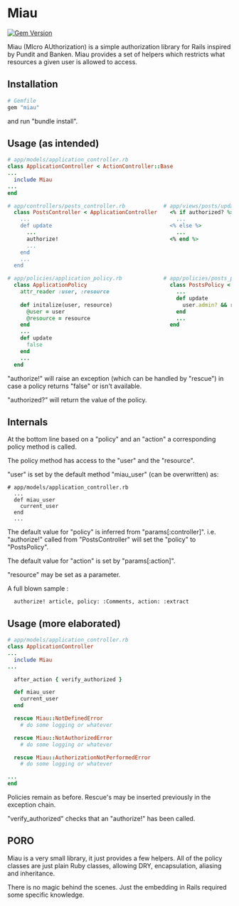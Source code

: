 Miau
====
[![Gem Version](https://badge.fury.io/rb/miau.png)](http://badge.fury.io/rb/miau)

Miau (MIcro AUthorization) is a simple authorization library for Rails
inspired by Pundit and Banken.
Miau provides a set of helpers which restricts what resources
a given user is allowed to access.

Installation
------------

~~~ ruby
# Gemfile
gem "miau"
~~~

and run "bundle install".

Usage (as intended)
-------------------

~~~ ruby
# app/models/application_controller.rb
class ApplicationController < ActionController::Base
...
  include Miau
...
end
~~~

~~~ ruby
# app/controllers/posts_controller.rb            # app/views/posts/update.rb
  class PostsController < ApplicationController    <% if authorized? %>
    ...                                              ...
    def update                                     <% else %>
      ...                                            ...
      authorize!                                   <% end %>
      ...
    end
    ...
  end
~~~

~~~ ruby
# app/policies/application_policy.rb             # app/policies/posts_policy.rb
  class ApplicationPolicy                          class PostsPolicy < ApplicationPolicy
    attr_reader :user, :resource                     ...
                                                     def update
    def initalize(user, resource)                      user.admin? && resource.published?
      @user = user                                   end
      @resource = resource                           ...
    end                                            end
    ...
    def update
      false
    end
    ...
  end
~~~

"authorize!" will raise an exception (which can be handled by "rescue")
in case a policy returns "false" or isn't available.

"authorized?" will return the value of the policy.


Internals
---------

At the bottom line based on a "policy" and an "action"
a corresponding policy method is called.

The policy method has access to the "user" and the "resource".

"user" is set by the default method "miau_user" (can be overwritten) as:

~~~
# app/models/application_controller.rb
  ...
  def miau_user
    current_user
  end
  ...
~~~

The default value for "policy" is inferred from "params[:controller]".
i.e. "authorize!" called from "PostsController" will
set the "policy" to "PostsPolicy".

The default value for "action" is set by "params[:action]".

"resource" may be set as a parameter.

A full blown sample :

~~~
  authorize! article, policy: :Comments, action: :extract
~~~

Usage (more elaborated)
-----------------------

~~~ ruby
# app/models/application_controller.rb
class ApplicationController
...
  include Miau
...

  after_action { verify_authorized }

  def miau_user
    current_user
  end

  rescue Miau::NotDefinedError
    # do some logging or whatever

  rescue Miau::NotAuthorizedError
    # do some logging or whatever

  rescue Miau::AuthorizationNotPerformedError
    # do some logging or whatever

...
end
~~~

Policies remain as before.
Rescue's may be inserted previously in the exception chain.

"verify_authorized" checks that an "authorize!" has been called.


PORO
----
Miau is a very small library, it just provides a few helpers.
All of the policy classes are just plain Ruby classes,
allowing DRY, encapsulation, aliasing and inheritance.

There is no magic behind the scenes.
Just the embedding in Rails required some specific knowledge.
